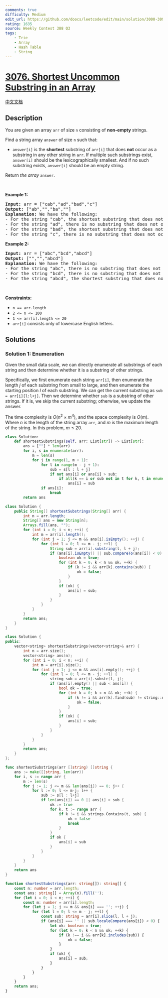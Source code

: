 ```yaml
---
comments: true
difficulty: Medium
edit_url: https://github.com/doocs/leetcode/edit/main/solution/3000-3099/3076.Shortest%20Uncommon%20Substring%20in%20an%20Array/README_EN.md
rating: 1635
source: Weekly Contest 388 Q3
tags:
    - Trie
    - Array
    - Hash Table
    - String
---
```


<!-- problem:start -->

# [3076. Shortest Uncommon Substring in an Array](https://leetcode.com/problems/shortest-uncommon-substring-in-an-array)

[中文文档](/solution/3000-3099/3076.Shortest%20Uncommon%20Substring%20in%20an%20Array/README.md)

## Description

<p>You are given an array <code>arr</code> of size <code>n</code> consisting of <strong>non-empty</strong> strings.</p>

<p>Find a string array <code>answer</code> of size <code>n</code> such that:</p>

<ul>
	<li><code>answer[i]</code> is the <strong>shortest</strong> <span data-keyword="substring">substring</span> of <code>arr[i]</code> that does <strong>not</strong> occur as a substring in any other string in <code>arr</code>. If multiple such substrings exist, <code>answer[i]</code> should be the <span data-keyword="lexicographically-smaller-string">lexicographically smallest</span>. And if no such substring exists, <code>answer[i]</code> should be an empty string.</li>
</ul>

<p>Return <em>the array </em><code>answer</code>.</p>

<p>&nbsp;</p>
<p><strong class="example">Example 1:</strong></p>

<pre>
<strong>Input:</strong> arr = [&quot;cab&quot;,&quot;ad&quot;,&quot;bad&quot;,&quot;c&quot;]
<strong>Output:</strong> [&quot;ab&quot;,&quot;&quot;,&quot;ba&quot;,&quot;&quot;]
<strong>Explanation:</strong> We have the following:
- For the string &quot;cab&quot;, the shortest substring that does not occur in any other string is either &quot;ca&quot; or &quot;ab&quot;, we choose the lexicographically smaller substring, which is &quot;ab&quot;.
- For the string &quot;ad&quot;, there is no substring that does not occur in any other string.
- For the string &quot;bad&quot;, the shortest substring that does not occur in any other string is &quot;ba&quot;.
- For the string &quot;c&quot;, there is no substring that does not occur in any other string.
</pre>

<p><strong class="example">Example 2:</strong></p>

<pre>
<strong>Input:</strong> arr = [&quot;abc&quot;,&quot;bcd&quot;,&quot;abcd&quot;]
<strong>Output:</strong> [&quot;&quot;,&quot;&quot;,&quot;abcd&quot;]
<strong>Explanation:</strong> We have the following:
- For the string &quot;abc&quot;, there is no substring that does not occur in any other string.
- For the string &quot;bcd&quot;, there is no substring that does not occur in any other string.
- For the string &quot;abcd&quot;, the shortest substring that does not occur in any other string is &quot;abcd&quot;.
</pre>

<p>&nbsp;</p>
<p><strong>Constraints:</strong></p>

<ul>
	<li><code>n == arr.length</code></li>
	<li><code>2 &lt;= n &lt;= 100</code></li>
	<li><code>1 &lt;= arr[i].length &lt;= 20</code></li>
	<li><code>arr[i]</code> consists only of lowercase English letters.</li>
</ul>

## Solutions

<!-- solution:start -->

### Solution 1: Enumeration

Given the small data scale, we can directly enumerate all substrings of each string and then determine whether it is a substring of other strings.

Specifically, we first enumerate each string `arr[i]`, then enumerate the length $j$ of each substring from small to large, and then enumerate the starting position $l$ of each substring. We can get the current substring as `sub = arr[i][l:l+j]`. Then we determine whether `sub` is a substring of other strings. If it is, we skip the current substring; otherwise, we update the answer.

The time complexity is $O(n^2 \times m^4)$, and the space complexity is $O(m)$. Where $n$ is the length of the string array `arr`, and $m$ is the maximum length of the string. In this problem, $m \le 20$.

<!-- tabs:start -->

```python
class Solution:
    def shortestSubstrings(self, arr: List[str]) -> List[str]:
        ans = [""] * len(arr)
        for i, s in enumerate(arr):
            m = len(s)
            for j in range(1, m + 1):
                for l in range(m - j + 1):
                    sub = s[l : l + j]
                    if not ans[i] or ans[i] > sub:
                        if all(k == i or sub not in t for k, t in enumerate(arr)):
                            ans[i] = sub
                if ans[i]:
                    break
        return ans
```

```java
class Solution {
    public String[] shortestSubstrings(String[] arr) {
        int n = arr.length;
        String[] ans = new String[n];
        Arrays.fill(ans, "");
        for (int i = 0; i < n; ++i) {
            int m = arr[i].length();
            for (int j = 1; j <= m && ans[i].isEmpty(); ++j) {
                for (int l = 0; l <= m - j; ++l) {
                    String sub = arr[i].substring(l, l + j);
                    if (ans[i].isEmpty() || sub.compareTo(ans[i]) < 0) {
                        boolean ok = true;
                        for (int k = 0; k < n && ok; ++k) {
                            if (k != i && arr[k].contains(sub)) {
                                ok = false;
                            }
                        }
                        if (ok) {
                            ans[i] = sub;
                        }
                    }
                }
            }
        }
        return ans;
    }
}
```

```cpp
class Solution {
public:
    vector<string> shortestSubstrings(vector<string>& arr) {
        int n = arr.size();
        vector<string> ans(n);
        for (int i = 0; i < n; ++i) {
            int m = arr[i].size();
            for (int j = 1; j <= m && ans[i].empty(); ++j) {
                for (int l = 0; l <= m - j; ++l) {
                    string sub = arr[i].substr(l, j);
                    if (ans[i].empty() || sub < ans[i]) {
                        bool ok = true;
                        for (int k = 0; k < n && ok; ++k) {
                            if (k != i && arr[k].find(sub) != string::npos) {
                                ok = false;
                            }
                        }
                        if (ok) {
                            ans[i] = sub;
                        }
                    }
                }
            }
        }
        return ans;
    }
};
```

```go
func shortestSubstrings(arr []string) []string {
	ans := make([]string, len(arr))
	for i, s := range arr {
		m := len(s)
		for j := 1; j <= m && len(ans[i]) == 0; j++ {
			for l := 0; l <= m-j; l++ {
				sub := s[l : l+j]
				if len(ans[i]) == 0 || ans[i] > sub {
					ok := true
					for k, t := range arr {
						if k != i && strings.Contains(t, sub) {
							ok = false
							break
						}
					}
					if ok {
						ans[i] = sub
					}
				}
			}
		}
	}
	return ans
}
```

```ts
function shortestSubstrings(arr: string[]): string[] {
    const n: number = arr.length;
    const ans: string[] = Array(n).fill('');
    for (let i = 0; i < n; ++i) {
        const m: number = arr[i].length;
        for (let j = 1; j <= m && ans[i] === ''; ++j) {
            for (let l = 0; l <= m - j; ++l) {
                const sub: string = arr[i].slice(l, l + j);
                if (ans[i] === '' || sub.localeCompare(ans[i]) < 0) {
                    let ok: boolean = true;
                    for (let k = 0; k < n && ok; ++k) {
                        if (k !== i && arr[k].includes(sub)) {
                            ok = false;
                        }
                    }
                    if (ok) {
                        ans[i] = sub;
                    }
                }
            }
        }
    }
    return ans;
}
```

<!-- tabs:end -->

<!-- solution:end -->

<!-- problem:end -->
